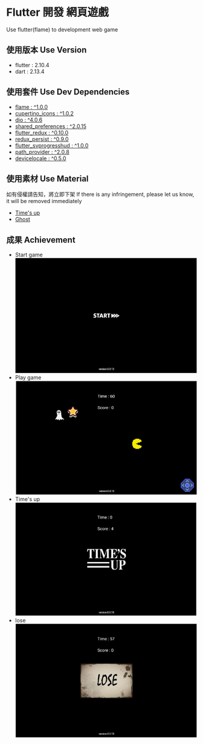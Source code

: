 # Flutter 開發 網頁遊戲

Use flutter(flame) to development web game

## 使用版本 Use Version

- flutter : 2.10.4
- dart : 2.13.4

## 使用套件 Use Dev Dependencies

- [flame : ^1.0.0](https://pub.dev/packages/flame/versions/1.0.0)
- [cupertino_icons : ^1.0.2](https://pub.dev/packages/cupertino_icons/versions/1.0.2)
- [dio : ^4.0.6](https://pub.dev/packages/dio/versions/4.0.6)
- [shared_preferences : ^2.0.15](https://pub.dev/packages/shared_preferences/versions/2.0.15)
- [flutter_redux : ^0.10.0](https://pub.dev/packages/flutter_redux/versions/0.10.0)
- [redux_persist : ^0.9.0](https://pub.dev/packages/redux_persist/versions/0.9.0)
- [flutter_svprogresshud : ^1.0.0](https://pub.dev/packages/flutter_svprogresshud/versions/1.0.0)
- [path_provider : ^2.0.8](https://pub.dev/packages/path_provider/versions/2.0.8)
- [devicelocale : ^0.5.0](https://pub.dev/packages/devicelocale/versions/0.5.0)

## 使用素材 Use Material

如有侵權請告知，將立即下架
If there is any infringement, please let us know, it will be removed immediately

- [Time's up](https://zh.wikipedia.org/zh-hans/File:Times_up_small.png)
- [Ghost](https://www.publicdomainpictures.net/en/view-image.php?image=304514&picture=halloween-ghost-cute-illustration)

## 成果 Achievement

- Start game
  ![image](https://github.com/jun870805/flutter_game/blob/main/achievement/game_start.png)
- Play game
  ![image](https://github.com/jun870805/flutter_game/blob/main/achievement/game_play.png)
- Time's up
  ![image](https://github.com/jun870805/flutter_game/blob/main/achievement/game_times_up.png)
- lose
  ![image](https://github.com/jun870805/flutter_game/blob/main/achievement/game_lose.png)

